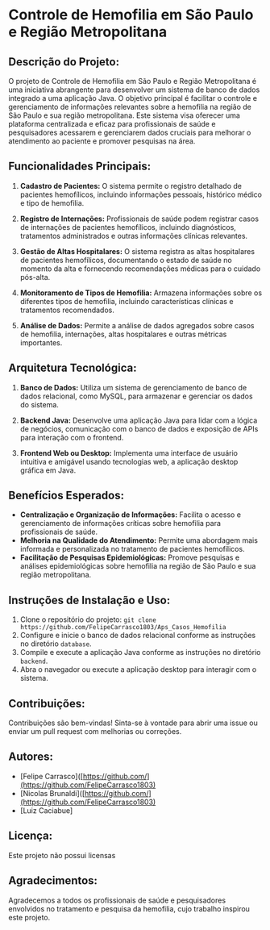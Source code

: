 # Controle de Hemofilia em São Paulo e Região Metropolitana

## Descrição do Projeto:

O projeto de Controle de Hemofilia em São Paulo e Região Metropolitana é uma iniciativa abrangente para desenvolver um sistema de banco de dados integrado a uma aplicação Java. O objetivo principal é facilitar o controle e gerenciamento de informações relevantes sobre a hemofilia na região de São Paulo e sua região metropolitana. Este sistema visa oferecer uma plataforma centralizada e eficaz para profissionais de saúde e pesquisadores acessarem e gerenciarem dados cruciais para melhorar o atendimento ao paciente e promover pesquisas na área.

## Funcionalidades Principais:

1. **Cadastro de Pacientes:** O sistema permite o registro detalhado de pacientes hemofílicos, incluindo informações pessoais, histórico médico e tipo de hemofilia.

2. **Registro de Internações:** Profissionais de saúde podem registrar casos de internações de pacientes hemofílicos, incluindo diagnósticos, tratamentos administrados e outras informações clínicas relevantes.

3. **Gestão de Altas Hospitalares:** O sistema registra as altas hospitalares de pacientes hemofílicos, documentando o estado de saúde no momento da alta e fornecendo recomendações médicas para o cuidado pós-alta.

4. **Monitoramento de Tipos de Hemofilia:** Armazena informações sobre os diferentes tipos de hemofilia, incluindo características clínicas e tratamentos recomendados.

5. **Análise de Dados:** Permite a análise de dados agregados sobre casos de hemofilia, internações, altas hospitalares e outras métricas importantes.

## Arquitetura Tecnológica:

1. **Banco de Dados:** Utiliza um sistema de gerenciamento de banco de dados relacional, como MySQL, para armazenar e gerenciar os dados do sistema.

2. **Backend Java:** Desenvolve uma aplicação Java para lidar com a lógica de negócios, comunicação com o banco de dados e exposição de APIs para interação com o frontend.

3. **Frontend Web ou Desktop:** Implementa uma interface de usuário intuitiva e amigável usando tecnologias web, a aplicação desktop gráfica em Java.

## Benefícios Esperados:

- **Centralização e Organização de Informações:** Facilita o acesso e gerenciamento de informações críticas sobre hemofilia para profissionais de saúde.
- **Melhoria na Qualidade do Atendimento:** Permite uma abordagem mais informada e personalizada no tratamento de pacientes hemofílicos.
- **Facilitação de Pesquisas Epidemiológicas:** Promove pesquisas e análises epidemiológicas sobre hemofilia na região de São Paulo e sua região metropolitana.

## Instruções de Instalação e Uso:

1. Clone o repositório do projeto: `git clone https://github.com/FelipeCarrasco1803/Aps_Casos_Hemofilia`
2. Configure e inicie o banco de dados relacional conforme as instruções no diretório `database`.
3. Compile e execute a aplicação Java conforme as instruções no diretório `backend`.
4. Abra o navegador ou execute a aplicação desktop para interagir com o sistema.

## Contribuições:

Contribuições são bem-vindas! Sinta-se à vontade para abrir uma issue ou enviar um pull request com melhorias ou correções.

## Autores:

- [Felipe Carrasco]([https://github.com/](https://github.com/FelipeCarrasco1803)
- [Nicolas Brunaldi]([https://github.com/](https://github.com/FelipeCarrasco1803)
- [Luiz Caciabue]
## Licença:

Este projeto não possui licensas

## Agradecimentos:

Agradecemos a todos os profissionais de saúde e pesquisadores envolvidos no tratamento e pesquisa da hemofilia, cujo trabalho inspirou este projeto.
